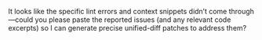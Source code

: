 It looks like the specific lint errors and context snippets didn’t come through—could you please paste the reported issues (and any relevant code excerpts) so I can generate precise unified-diff patches to address them?